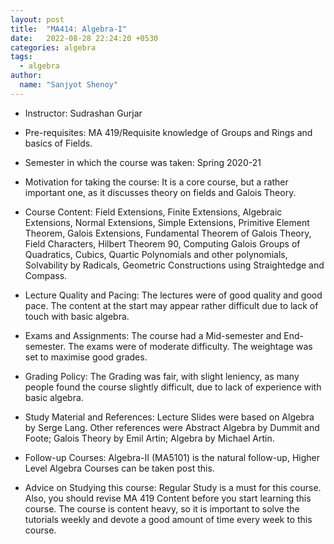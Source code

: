 ```yaml
---
layout: post
title:  "MA414: Algebra-I"
date:   2022-08-28 22:24:20 +0530
categories: algebra
tags:
  - algebra
author:
  name: "Sanjyot Shenoy"
---
```


- Instructor: Sudrashan Gurjar

- Pre-requisites: MA 419/Requisite knowledge of Groups and Rings and basics of Fields.

- Semester in which the course was taken: Spring 2020-21

- Motivation for taking the course: It is a core course, but a rather important one, as it discusses theory on fields and Galois Theory.

- Course Content: Field Extensions, Finite Extensions, Algebraic Extensions, Normal Extensions, Simple Extensions, Primitive Element Theorem, Galois Extensions, Fundamental Theorem of Galois Theory, Field Characters, Hilbert Theorem 90, Computing Galois Groups of Quadratics, Cubics, Quartic Polynomials and other polynomials, Solvability by Radicals, Geometric Constructions using Straightedge and Compass.

- Lecture Quality and Pacing: The lectures were of good quality and good pace. The content at the start may appear rather difficult due to lack of touch with basic algebra.

- Exams and Assignments: The course had a Mid-semester and End-semester. The exams were of moderate difficulty. The weightage was set to maximise good grades.

- Grading Policy: The Grading was fair, with slight leniency, as many people found the course slightly difficult, due to lack of experience with basic algebra.

- Study Material and References: Lecture Slides were based on Algebra by Serge Lang. Other references were Abstract Algebra by Dummit and Foote; Galois Theory by Emil Artin; Algebra by Michael Artin.

- Follow-up Courses: Algebra-II (MA5101) is the natural follow-up, Higher Level Algebra Courses can be taken post this.

- Advice on Studying this course: Regular Study is a must for this course. Also, you should revise MA 419 Content before you start learning this course. The course is content heavy, so it is important to solve the tutorials weekly and devote a good amount of time every week to this course.

